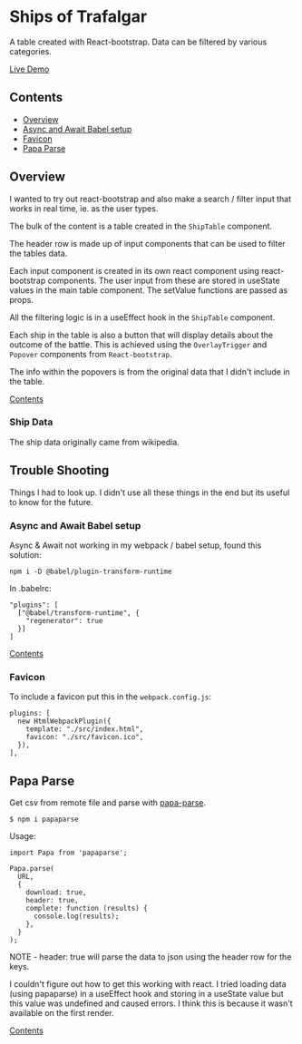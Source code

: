 # Ships of Trafalgar

A table created with React-bootstrap. Data can be filtered by various categories.

[Live Demo](https://tomahawk-jupiter.github.io/ships-of-trafalgar/)

## Contents

- [Overview](#overview)
- [Async and Await Babel setup](#async-and-await-babel-setup)
- [Favicon](#favicon)
- [Papa Parse](#papa-parse)

## Overview

I wanted to try out react-bootstrap and also make a search / filter input that works in real time, ie. as the user types.

The bulk of the content is a table created in the `ShipTable` component.

The header row is made up of input components that can be used to filter the tables data.

Each input component is created in its own react component using react-bootstrap components. The user input from these are stored in useState values in the main table component. The setValue functions are passed as props.

All the filtering logic is in a useEffect hook in the `ShipTable` component.

Each ship in the table is also a button that will display details about the outcome of the battle. This is achieved using the `OverlayTrigger` and `Popover` components from `React-bootstrap`.

The info within the popovers is from the original data that I didn't include in the table.

[Contents](#contents)

### Ship Data

The ship data originally came from wikipedia.

## Trouble Shooting

Things I had to look up. I didn't use all these things in the end but its useful to know for the future.

### Async and Await Babel setup

Async & Await not working in my webpack / babel setup, found this solution:

    npm i -D @babel/plugin-transform-runtime

In .babelrc:

    "plugins": [
      ["@babel/transform-runtime", {
        "regenerator": true
      }]
    ]

[Contents](#contents)

### Favicon

To include a favicon put this in the `webpack.config.js`:

    plugins: [
      new HtmlWebpackPlugin({
        template: "./src/index.html",
        favicon: "./src/favicon.ico",
      }),
    ],

## Papa Parse

Get csv from remote file and parse with [papa-parse](https://www.papaparse.com/).

    $ npm i papaparse

Usage:

    import Papa from 'papaparse';

    Papa.parse(
      URL,
      {
        download: true,
        header: true,
        complete: function (results) {
          console.log(results);
        },
      }
    );

NOTE - header: true will parse the data to json using the header row for the keys.

I couldn't figure out how to get this working with react. I tried loading data (using papaparse) in a useEffect hook and storing in a useState value but this value was undefined and caused errors. I think this is because it wasn't available on the first render.

[Contents](#contents)
